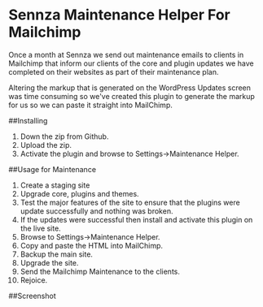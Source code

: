 # Sennza Maintenance Helper For Mailchimp

Once a month at Sennza we send out maintenance emails to clients in Mailchimp that inform our clients of the core and plugin updates we have completed on their websites as part of their maintenance plan.

Altering the markup that is generated on the WordPress Updates screen was time consuming so we've created this plugin to generate the markup for us so we can paste it straight into MailChimp.

##Installing

1. Down the zip from Github.
2. Upload the zip.
3. Activate the plugin and browse to Settings->Maintenance Helper.

##Usage for Maintenance

1. Create a staging site
2. Upgrade core, plugins and themes.
3. Test the major features of the site to ensure that the plugins were update successfully and nothing was broken.
4. If the updates were successful then install and activate this plugin on the live site.
5. Browse to Settings->Maintenance Helper.
6. Copy and paste the HTML into MailChimp.
7. Backup the main site.
8. Upgrade the site.
9. Send the Mailchimp Maintenance to the clients.
10. Rejoice.

##Screenshot

